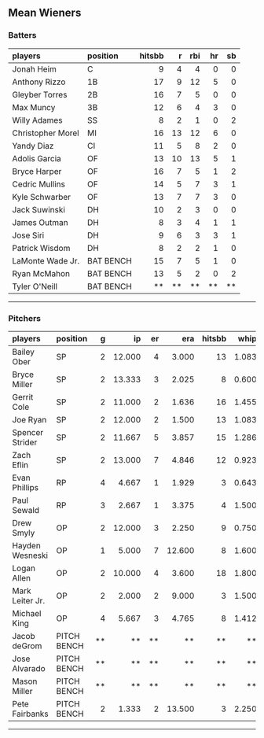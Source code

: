 ## Mean Wieners

### Batters

 
|players           |position  | hitsbb|  r| rbi| hr| sb| 
|:-----------------|:---------|------:|--:|---:|--:|--:| 
|Jonah Heim        |C         |      9|  4|   4|  0|  0| 
|Anthony Rizzo     |1B        |     17|  9|  12|  5|  0| 
|Gleyber Torres    |2B        |     16|  7|   5|  0|  0| 
|Max Muncy         |3B        |     12|  6|   4|  3|  0| 
|Willy Adames      |SS        |      8|  2|   1|  0|  2| 
|Christopher Morel |MI        |     16| 13|  12|  6|  0| 
|Yandy Diaz        |CI        |     11|  5|   8|  2|  0| 
|Adolis Garcia     |OF        |     13| 10|  13|  5|  1| 
|Bryce Harper      |OF        |     16|  7|   5|  1|  2| 
|Cedric Mullins    |OF        |     14|  5|   7|  3|  1| 
|Kyle Schwarber    |OF        |     13|  7|   7|  3|  0| 
|Jack Suwinski     |DH        |     10|  2|   3|  0|  0| 
|James Outman      |DH        |      8|  3|   4|  1|  1| 
|Jose Siri         |DH        |      9|  6|   3|  3|  1| 
|Patrick Wisdom    |DH        |      8|  2|   2|  1|  0| 
|LaMonte Wade Jr.  |BAT BENCH |     15|  7|   5|  1|  0| 
|Ryan McMahon      |BAT BENCH |     13|  5|   2|  0|  2| 
|Tyler O'Neill     |BAT BENCH |     **| **|  **| **| **| 


* * *

### Pitchers

 
|players         |position    |  g|     ip| er|    era| hitsbb|  whip| so|  w| sv| 
|:---------------|:-----------|--:|------:|--:|------:|------:|-----:|--:|--:|--:| 
|Bailey Ober     |SP          |  2| 12.000|  4|  3.000|     13| 1.083| 12|  1|  0| 
|Bryce Miller    |SP          |  2| 13.333|  3|  2.025|      8| 0.600|  7|  1|  0| 
|Gerrit Cole     |SP          |  2| 11.000|  2|  1.636|     16| 1.455| 10|  0|  0| 
|Joe Ryan        |SP          |  2| 12.000|  2|  1.500|     13| 1.083| 19|  1|  0| 
|Spencer Strider |SP          |  2| 11.667|  5|  3.857|     15| 1.286| 19|  0|  0| 
|Zach Eflin      |SP          |  2| 13.000|  7|  4.846|     12| 0.923| 17|  2|  0| 
|Evan Phillips   |RP          |  4|  4.667|  1|  1.929|      3| 0.643|  7|  0|  1| 
|Paul Sewald     |RP          |  3|  2.667|  1|  3.375|      4| 1.500|  2|  0|  0| 
|Drew Smyly      |OP          |  2| 12.000|  3|  2.250|      9| 0.750| 12|  1|  0| 
|Hayden Wesneski |OP          |  1|  5.000|  7| 12.600|      8| 1.600|  5|  0|  0| 
|Logan Allen     |OP          |  2| 10.000|  4|  3.600|     18| 1.800| 10|  0|  0| 
|Mark Leiter Jr. |OP          |  2|  2.000|  2|  9.000|      3| 1.500|  3|  0|  0| 
|Michael King    |OP          |  4|  5.667|  3|  4.765|      8| 1.412|  3|  0|  1| 
|Jacob deGrom    |PITCH BENCH | **|     **| **|     **|     **|    **| **| **| **| 
|Jose Alvarado   |PITCH BENCH | **|     **| **|     **|     **|    **| **| **| **| 
|Mason Miller    |PITCH BENCH | **|     **| **|     **|     **|    **| **| **| **| 
|Pete Fairbanks  |PITCH BENCH |  2|  1.333|  2| 13.500|      3| 2.250|  2|  0|  1| 


* * *


